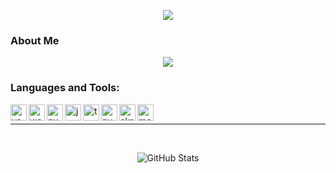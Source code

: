 <p align="center">
  <img src="https://count.getloli.com/get/@kisuzume?theme=gelbooru" />
</p>

### About Me

<div>
  <p align="center">
      <img src="https://i.imgur.com/GAt7IYH.png="630"/>
  </p>
</div>

### Languages and Tools:
<img align="left" alt="vscode" width="26px" src="https://i.imgur.com/LwSdAlE.png" />
<img align="left" alt="webstorm" width="26px" src="https://resources.jetbrains.com/storage/products/webstorm/img/meta/webstorm_logo_300x300.png" />
<img align="left" alt="pycharm" width="26px" src="https://upload.wikimedia.org/wikipedia/commons/thumb/1/1d/PyCharm_Icon.svg/768px-PyCharm_Icon.svg.png?20200803065702" />
<img align="left" alt="js" width="26px" src="https://i.imgur.com/3u1wzwE.png" />
<img align="left" alt="ts" width="26px" src="https://i.imgur.com/vSgFULR.png" />
<img align="left" alt="py" width="26px" src="https://upload.wikimedia.org/wikipedia/commons/thumb/c/c3/Python-logo-notext.svg/800px-Python-logo-notext.svg.png" />
<img align="left" alt="skript" width="26px" src="https://avatars.githubusercontent.com/u/39464898?s=200&v=4" />
<img align="left" alt="mongodb" width="26px" src="https://imgur.com/xN5cFRr.png" /><br />

---

<div>
  <p align="center">
    <b> ‌ </b>
  <p align="center">
    <img src="https://github-readme-stats.vercel.app/api?username=Kisuzume&amp;show_icons=true" alt="GitHub Stats">
  </p>
</div>

